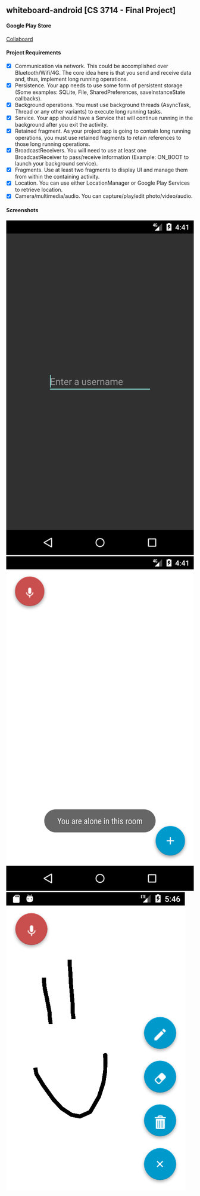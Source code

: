 ## whiteboard-android [CS 3714 - Final Project]

#### Google Play Store
[Collaboard](https://play.google.com/store/apps/details?id=com.vinnyoodles.vincent.whiteboardclient&hl=en)

#### Project Requirements

- [x] Communication via network. This could be accomplished over Bluetooth/Wifi/4G. The core idea here is that you send and receive data and, thus, implement long running operations.
- [x] Persistence. Your app needs to use some form of persistent storage (Some examples: SQLite, File, SharedPreferences, saveInstanceState callbacks).
- [x] Background operations. You must use background threads (AsyncTask, Thread or any other variants) to execute long running tasks.
- [x] Service. Your app should have a Service that will continue running in the background after you exit the activity.
- [x] Retained fragment. As your project app is going to contain long running operations, you must use retained fragments to retain references to those long running operations.
- [x] BroadcastReceivers. You will need to use at least one BroadcastReceiver to pass/receive information (Example: ON_BOOT to launch your background service).
- [x] Fragments. Use at least two fragments to display UI and manage them from within the containing activity.
- [x] Location. You can use either LocationManager or Google Play Services to retrieve location.
- [x] Camera/multimedia/audio. You can capture/play/edit photo/video/audio.

#### Screenshots
<img src='images/image1.png' title='img1' alt='Image' />

<img src='images/image2.png' title='img1' alt='Image' />

<img src='images/image3.png' title='img1' alt='Image' />
